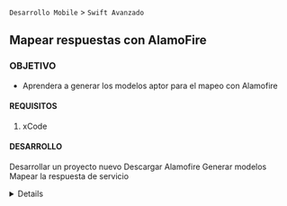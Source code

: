 
`Desarrollo Mobile` > `Swift Avanzado`

## Mapear respuestas con AlamoFire

### OBJETIVO

- Aprendera a generar los modelos aptor para el mapeo con Alamofire

#### REQUISITOS

1. xCode

#### DESARROLLO

Desarrollar un proyecto nuevo
Descargar Alamofire
Generar modelos
Mapear la respuesta de servicio

<details>

        Solucion
        
        Con el proyecto nuevo obtendremos la respuesta de un json para mapearlo con nuestro modelo
        La URL del json es:
        https://gist.githubusercontent.com/richimf/0d18f9ba3e028fca677b39949fd92185/raw/c9b355b816864d3aa79bcacb93493a6608d841b8/file.json
        Imprimiremos en consola el resultado
        
        Nuestro modelo tendra esta estructura:
        
        ```
        import Foundation
        import ObjectMapper

        struct User: Mappable {

          var firstName: String?
          var lastName :String?
          var age: Int?
          var address: Address?

          init?(map: Map) {}

          mutating func mapping(map: Map) {
            self.firstName <- map["firstName"]
            self.lastName  <- map["lastName"]
            self.age       <- map["age"]
            self.address   <- map["address"]
          }
        }

        struct Address: Mappable {

          var streetAddress: String?
          var city: String?
          var state: String?
          var postalCode: Int?

          init?(map: Map) {}

          mutating func mapping(map: Map) {
            self.streetAddress <- map["streetAddress"]
            self.city  <- map["city"]
            self.state <- map["state"]
            self.postalCode <- map["postalCode"]
          }
        }
        ```
</details>



